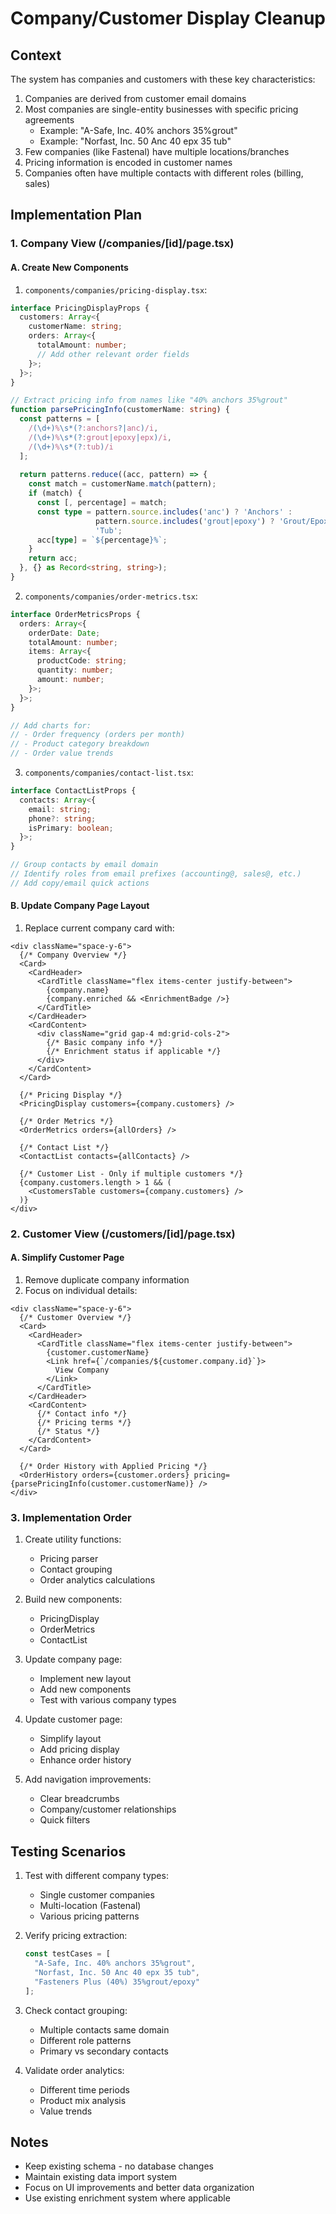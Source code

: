 # Company/Customer Display Cleanup

## Context

The system has companies and customers with these key characteristics:

1. Companies are derived from customer email domains
2. Most companies are single-entity businesses with specific pricing agreements
   - Example: "A-Safe, Inc. 40% anchors 35%grout"
   - Example: "Norfast, Inc. 50 Anc 40 epx 35 tub"
3. Few companies (like Fastenal) have multiple locations/branches
4. Pricing information is encoded in customer names
5. Companies often have multiple contacts with different roles (billing, sales)

## Implementation Plan

### 1. Company View (/companies/[id]/page.tsx)

#### A. Create New Components

1. `components/companies/pricing-display.tsx`:
```typescript
interface PricingDisplayProps {
  customers: Array<{
    customerName: string;
    orders: Array<{
      totalAmount: number;
      // Add other relevant order fields
    }>;
  }>;
}

// Extract pricing info from names like "40% anchors 35%grout"
function parsePricingInfo(customerName: string) {
  const patterns = [
    /(\d+)%\s*(?:anchors?|anc)/i,
    /(\d+)%\s*(?:grout|epoxy|epx)/i,
    /(\d+)%\s*(?:tub)/i
  ];
  
  return patterns.reduce((acc, pattern) => {
    const match = customerName.match(pattern);
    if (match) {
      const [, percentage] = match;
      const type = pattern.source.includes('anc') ? 'Anchors' :
                   pattern.source.includes('grout|epoxy') ? 'Grout/Epoxy' :
                   'Tub';
      acc[type] = `${percentage}%`;
    }
    return acc;
  }, {} as Record<string, string>);
}
```

2. `components/companies/order-metrics.tsx`:
```typescript
interface OrderMetricsProps {
  orders: Array<{
    orderDate: Date;
    totalAmount: number;
    items: Array<{
      productCode: string;
      quantity: number;
      amount: number;
    }>;
  }>;
}

// Add charts for:
// - Order frequency (orders per month)
// - Product category breakdown
// - Order value trends
```

3. `components/companies/contact-list.tsx`:
```typescript
interface ContactListProps {
  contacts: Array<{
    email: string;
    phone?: string;
    isPrimary: boolean;
  }>;
}

// Group contacts by email domain
// Identify roles from email prefixes (accounting@, sales@, etc.)
// Add copy/email quick actions
```

#### B. Update Company Page Layout

1. Replace current company card with:
```tsx
<div className="space-y-6">
  {/* Company Overview */}
  <Card>
    <CardHeader>
      <CardTitle className="flex items-center justify-between">
        {company.name}
        {company.enriched && <EnrichmentBadge />}
      </CardTitle>
    </CardHeader>
    <CardContent>
      <div className="grid gap-4 md:grid-cols-2">
        {/* Basic company info */}
        {/* Enrichment status if applicable */}
      </div>
    </CardContent>
  </Card>

  {/* Pricing Display */}
  <PricingDisplay customers={company.customers} />

  {/* Order Metrics */}
  <OrderMetrics orders={allOrders} />

  {/* Contact List */}
  <ContactList contacts={allContacts} />

  {/* Customer List - Only if multiple customers */}
  {company.customers.length > 1 && (
    <CustomersTable customers={company.customers} />
  )}
</div>
```

### 2. Customer View (/customers/[id]/page.tsx)

#### A. Simplify Customer Page

1. Remove duplicate company information
2. Focus on individual details:
```tsx
<div className="space-y-6">
  {/* Customer Overview */}
  <Card>
    <CardHeader>
      <CardTitle className="flex items-center justify-between">
        {customer.customerName}
        <Link href={`/companies/${customer.company.id}`}>
          View Company
        </Link>
      </CardTitle>
    </CardHeader>
    <CardContent>
      {/* Contact info */}
      {/* Pricing terms */}
      {/* Status */}
    </CardContent>
  </Card>

  {/* Order History with Applied Pricing */}
  <OrderHistory orders={customer.orders} pricing={parsePricingInfo(customer.customerName)} />
</div>
```

### 3. Implementation Order

1. Create utility functions:
   - Pricing parser
   - Contact grouping
   - Order analytics calculations

2. Build new components:
   - PricingDisplay
   - OrderMetrics
   - ContactList

3. Update company page:
   - Implement new layout
   - Add new components
   - Test with various company types

4. Update customer page:
   - Simplify layout
   - Add pricing display
   - Enhance order history

5. Add navigation improvements:
   - Clear breadcrumbs
   - Company/customer relationships
   - Quick filters

## Testing Scenarios

1. Test with different company types:
   - Single customer companies
   - Multi-location (Fastenal)
   - Various pricing patterns

2. Verify pricing extraction:
   ```typescript
   const testCases = [
     "A-Safe, Inc. 40% anchors 35%grout",
     "Norfast, Inc. 50 Anc 40 epx 35 tub",
     "Fasteners Plus (40%) 35%grout/epoxy"
   ];
   ```

3. Check contact grouping:
   - Multiple contacts same domain
   - Different role patterns
   - Primary vs secondary contacts

4. Validate order analytics:
   - Different time periods
   - Product mix analysis
   - Value trends

## Notes

- Keep existing schema - no database changes
- Maintain existing data import system
- Focus on UI improvements and better data organization
- Use existing enrichment system where applicable
